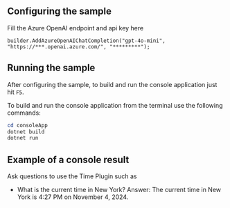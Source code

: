 ## Configuring the sample
Fill the Azure OpenAI endpoint and api key here
```
builder.AddAzureOpenAIChatCompletion("gpt-4o-mini", "https://***.openai.azure.com/", "*********");
```

## Running the sample

After configuring the sample, to build and run the console application just hit `F5`.

To build and run the console application from the terminal use the following commands:

```powershell
cd consoleApp
dotnet build
dotnet run
```

## Example of a console result

Ask questions to use the Time Plugin such as 
- What is the current time in New York? 
Answer: The current time in New York is 4:27 PM on November 4, 2024.